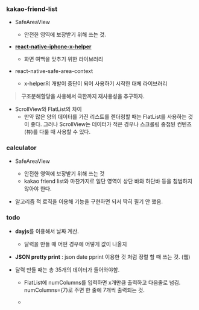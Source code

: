 ### kakao-friend-list

- SafeAreaView
  
  - 안전한 영역에 보장받기 위해 쓰는 것.

- **[react-native-iphone-x-helper](https://github.com/ptelad/react-native-iphone-x-helper)**
  
  - 화면 여백을 맞추기 위한 라이브러리

- react-native-safe-area-context
  
  - x-helper의 개발이 중단이 되어 사용하기 시작한 대체 라이브러리

> **구조분해할당을 사용해서 극한까지 재사용성을 추구하자.**

- ScrollView와 FlatList의 차이
  - 만약 많은 양의 데이터를 가진 리스트를 렌더링할 때는 FlatList를 사용하는 것이 좋다. 그러나 ScrollView는 데이터가 적은 경우나 스크롤링 중첩된 컨텐츠(뷰)를 다룰 때 사용할 수 있다.

### calculator

- SafeAreaView
  
  - 안전한 영역에 보장받기 위해 쓰는 것
  - kakao friend list와 마찬가지로 일단 영역이 상단 바와 하단바 등을 침범하지 않아야 한다.

- 알고리즘 적 로직을 이용해 기능을 구현하면 되서 딱히 필기 안 했음.

### todo

- **dayjs**를 이용해서 날짜 계산.
  
  - 달력을 만들 때 어떤 경우에 어떻게 값이 나올지

- **JSON pretty print** : json date pprint 이용한 것 처럼 정렬 할 때 쓰는 것. (웹)

- 달력 만들 때는 총 35개의 데이터가 들어와야함.
  
  - FlatList에 numColumns를 입력하면 x개만큼 출력하고 다음줄로 넘김. numColumns={7}로 주면 한 줄에 7개씩 출력되는 것.
  
  - 
